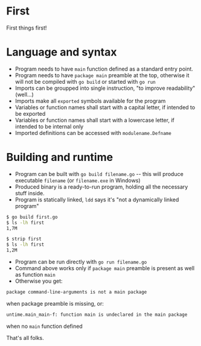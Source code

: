 # First

First things first!

# Language and syntax

* Program needs to have `main` function defined as a standard entry point.
* Program needs to have `package main` preamble at the top, otherwise it will not be compiled with `go build` or started with `go run`
* Imports can be groupped into single instruction, "to improve readability" (well...)
* Imports make all `exported` symbols available for the program
* Variables or function names shall start with a capital letter, if intended to be exported
* Variables or function names shall start with a lowercase letter, if intended to be internal only
* Imported definitions can be accessed with `modulename.Defname`

# Building and runtime

* Program can be built with `go build filename.go` -- this will produce executable `filename` (or `filename.exe` in Windows)
* Produced binary is a ready-to-run program, holding all the necessary stuff inside.
* Program is statically linked, `ldd` says it's "not a dynamically linked program"

```bash
$ go build first.go
$ ls -lh first
1,7M

$ strip first
$ ls -lh first
1,2M
```

* Program can be run directly with `go run filename.go`
* Command above works only if `package main` preamble is present as well as function `main`
* Otherwise you get:

```bash
package command-line-arguments is not a main package 
```

when package preamble is missing, or:

```bash
untime.main_main·f: function main is undeclared in the main package
```

when no `main` function defined


That's all folks.

